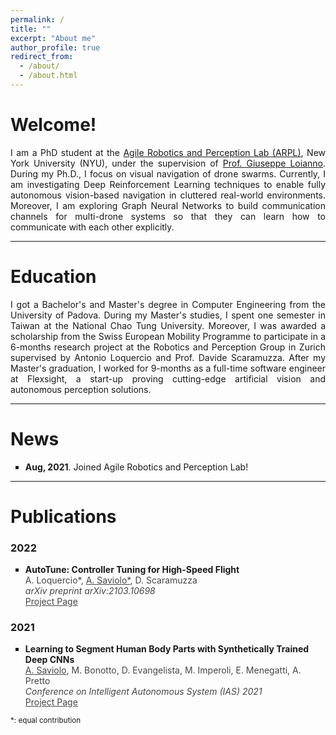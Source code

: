 ```yaml
---
permalink: /
title: ""
excerpt: "About me"
author_profile: true
redirect_from: 
  - /about/
  - /about.html
---
```


<head>
<style>
p.aboutme {
  text-align: justify;
}
div.title {
  text-align: left;
  font-weight: bold;
}
div.description {
  text-align: left;
  opacity: 0.8;
}
</style>
</head>

# Welcome!

<p class="aboutme">
I am a PhD student at the <a href="https://wp.nyu.edu/arpl/">Agile Robotics and Perception Lab (ARPL)</a>, New York University (NYU), under the supervision of <a href="https://engineering.nyu.edu/faculty/giuseppe-loianno">Prof. Giuseppe Loianno</a>. During my Ph.D., I focus on visual navigation of drone swarms. Currently, I am investigating Deep Reinforcement Learning techniques to enable fully autonomous vision-based navigation in cluttered real-world environments. Moreover, I am exploring Graph Neural Networks to build communication channels for multi-drone systems so that they can learn how to communicate with each other explicitly.
</p>

<hr>

# Education

<p class="aboutme">
I got a Bachelor's and Master's degree in Computer Engineering from the University of Padova. During my Master's studies, I spent one semester in Taiwan at the National Chao Tung University. Moreover, I was awarded a scholarship from the Swiss European Mobility Programme to participate in a 6-months research project at the Robotics and Perception Group in Zurich supervised by Antonio Loquercio and Prof. Davide Scaramuzza. After my Master's graduation, I worked for 9-months as a full-time software engineer at Flexsight, a start-up proving cutting-edge artificial vision and autonomous perception solutions.
</p>

<hr>

# News

<p class="aboutme">
<ul style="list-style-type:square">
  <li><b>Aug, 2021</b>. Joined Agile Robotics and Perception Lab!</li>
</ul>
</p>

<hr>

# Publications

### 2022

<ul style="list-style-type:square">

<li>
<div class="title">AutoTune: Controller Tuning for High-Speed Flight</div>
<div class="description">A. Loquercio*, <u>A. Saviolo*</u>, D. Scaramuzza</div>
<div class="description"><i>arXiv preprint arXiv:2103.10698</i></div>
<div class="description"><a href="https://alessandrosaviolo.github.io/Autotune/">Project Page</a></div>
</li>

</ul>

### 2021

<ul style="list-style-type:square">

<li>
<div class="title">Learning to Segment Human Body Parts with Synthetically Trained Deep CNNs</div>
<div class="description"><u>A. Saviolo</u>, M. Bonotto, D. Evangelista, M. Imperoli, E. Menegatti, A. Pretto</div>
<div class="description"><i>Conference on Intelligent Autonomous System (IAS) 2021</i></div>
<div class="description"><a href="https://alessandrosaviolo.github.io/HumanBodySegmentation/">Project Page</a></div>
</li>

</ul>

<p><small>*: equal contribution</small></p>
